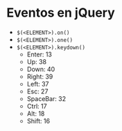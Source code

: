 # Eventos en jQuery

- `$(<ELEMENT>).on()`
- `$(<ELEMENT>).one()`
- `$(<ELEMENT>).keydown()`
   - Enter: 13
   - Up: 38
   - Down: 40
   - Right: 39
   - Left: 37
   - Esc: 27
   - SpaceBar: 32
   - Ctrl: 17
   - Alt: 18
   - Shift: 16